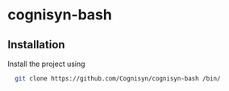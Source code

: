 # cognisyn-bash

## Installation

Install the project using 

```bash
  git clone https://github.com/Cognisyn/cognisyn-bash /bin/ 
```
    
